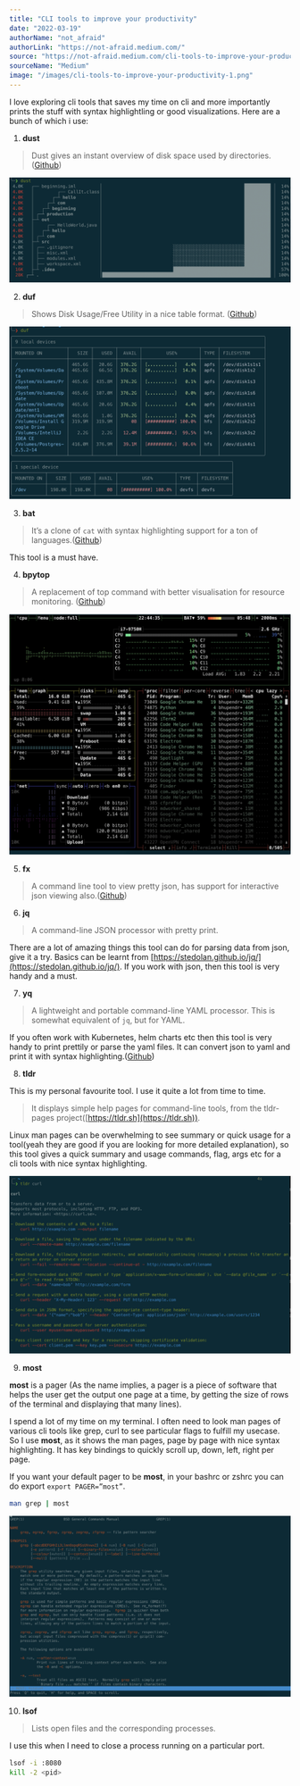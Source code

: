 ```yaml
---
title: "CLI tools to improve your productivity"
date: "2022-03-19"
authorName: "not_afraid"
authorLink: "https://not-afraid.medium.com/"
source: "https://not-afraid.medium.com/cli-tools-to-improve-your-productivity-e985afc2bd57"
sourceName: "Medium"
image: "/images/cli-tools-to-improve-your-productivity-1.png"
---
```


I love exploring cli tools that saves my time on cli and more importantly prints the stuff with syntax highlightling or good visualizations. Here are a bunch of which i use:

1. **dust**

> Dust gives an instant overview of disk space used by directories.([Github](https://github.com/bootandy/dust))

![dust screenshot](/images/cli-tools-to-improve-your-productivity-1.png)

2. **duf**

> Shows Disk Usage/Free Utility in a nice table format. ([Github](https://github.com/muesli/duf))

![duf screenshot](/images/cli-tools-to-improve-your-productivity-2.png)

3. **bat**

> It’s a clone of `cat` with syntax highlighting support for a ton of languages.([Github](https://github.com/sharkdp/bat))

This tool is a must have.

4. **bpytop**

> A replacement of top command with better visualisation for resource monitoring. ([Github](https://github.com/aristocratos/bpytop))

![bpytop screenshot](/images/cli-tools-to-improve-your-productivity-4.png)

5. **fx**

> A command line tool to view pretty json, has support for interactive json viewing also.([Github](https://github.com/antonmedv/fx))

6. **jq**

> A command-line JSON processor with pretty print.

There are a lot of amazing things this tool can do for parsing data from json, give it a try. Basics can be learnt from [https://stedolan.github.io/jq/](https://stedolan.github.io/jq/). If you work with json, then this tool is very handy and a must.

7. **yq**

> A lightweight and portable command-line YAML processor. This is somewhat equivalent of `jq`, but for YAML.

If you often work with Kubernetes, helm charts etc then this tool is very handy to print prettily or parse the yaml files. It can convert json to yaml and print it with syntax highlighting.([Github](https://github.com/mikefarah/yq))

8. **tldr**

This is my personal favourite tool. I use it quite a lot from time to time.

> It displays simple help pages for command-line tools, from the tldr-pages project([https://tldr.sh](https://tldr.sh)).

Linux man pages can be overwhelming to see summary or quick usage for a tool(yeah they are good if you are looking for more detailed explanation), so this tool gives a quick summary and usage commands, flag, args etc for a cli tools with nice syntax highlighting.

![tldr screenshot](/images/cli-tools-to-improve-your-productivity-8.png)

9. **most**

**most** is a pager (As the name implies, a pager is a piece of software that helps the user get the output one page at a time, by getting the size of rows of the terminal and displaying that many lines).

I spend a lot of my time on my terminal. I often need to look man pages of various cli tools like grep, curl to see particular flags to fulfill my usecase. So I use **most**, as it shows the man pages, page by page with nice syntax highlighting. It has key bindings to quickly scroll up, down, left, right per page.

If you want your default pager to be **most**, in your bashrc or zshrc you can do export `export PAGER=”most”`.

```bash
man grep | most
```

![most screenshot](/images/cli-tools-to-improve-your-productivity-9.png)

10. **lsof**

> Lists open files and the corresponding processes.

I use this when I need to close a process running on a particular port.

```bash
lsof -i :8080
kill -2 <pid>
```